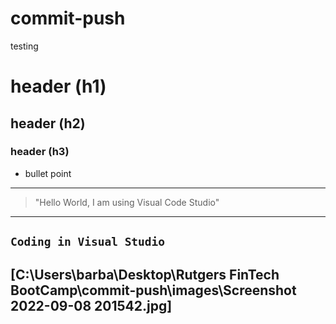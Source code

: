 # commit-push
testing
# header (h1)
## header (h2)
### header (h3)
* bullet point
---
> "Hello World, I am using Visual Code Studio"
---
`Coding in Visual Studio`
---
[C:\Users\barba\Desktop\Rutgers FinTech BootCamp\commit-push\images\Screenshot 2022-09-08 201542.jpg]
---
